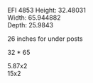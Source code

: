 EFI 4853
Height: 32.48031  
Width: 65.944882  
Depth: 25.9843  
  
26 inches for under posts  
  
32 * 65  
  
5.87x2  
15x2
